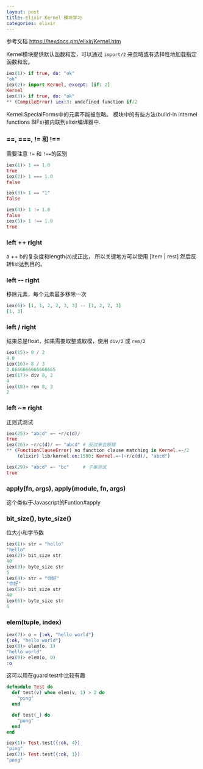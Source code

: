 ```yaml
---
layout: post
title: Elixir Kernel 模块学习
categories: elixir
---
```



参考文档 https://hexdocs.pm/elixir/Kernel.htm


Kernel模块提供默认函数和宏，可以通过 `import/2` 来忽略或有选择性地加载指定函数和宏。


```elixir
iex(1)> if true, do: "ok"
"ok"
iex(2)> import Kernel, except: [if: 2]
Kernel
iex(3)> if true, do: "ok"
** (CompileError) iex:3: undefined function if/2
```

Kernel.SpecialForms中的元素不能被忽略。 模块中的有些方法(build-in internel functions BIFs)被内联到elixir编译器中.


### ==, ===, != 和 !==

需要注意 `!=` 和 `!==`的区别

```elixir
iex(1)> 1 == 1.0
true
iex(2)> 1 === 1.0
false

iex(3)> 1 == "1"
false

iex(4)> 1 != 1.0
false
iex(5)> 1 !== 1.0
true
```


### left ++ right

a ++ b的复杂度和length(a)成正比， 所以关键地方可以使用 [item | rest] 然后反转list达到目的。


### left -- right

移除元素，每个元素最多移除一次

```elixir
iex(6)> [1, 1, 2, 2, 3, 3] -- [1, 2, 2, 3]
[1, 3]
```

### left / right

结果总是float，如果需要取整或取模，使用 `div/2` 或 `rem/2`

```elixir
iex(15)> 8 / 2
4.0
iex(16)> 8 / 3
2.6666666666666665
iex(17)> div 8, 2
4
iex(18)> rem 8, 3
2
```

### left ~= right

正则式测试

```elixir
iex(25)> "abcd" =~ ~r/c(d)/
true
iex(26)> ~r/c(d)/ =~ "abcd" # 反过来会报错
** (FunctionClauseError) no function clause matching in Kernel.=~/2
    (elixir) lib/kernel.ex:1580: Kernel.=~(~r/c(d)/, "abcd")

iex(29)> "abcd" =~ "bc"     # 子串测试
true
```

### apply(fn, args), apply(module, fn, args)

这个类似于Javascript的Funtion#apply


### bit_size(), byte_size()

位大小和字节数

```elixir
iex(1)> str = "hello"
"hello"
iex(2)> bit_size str
40
iex(3)> byte_size str
5
iex(4)> str = "你好"
"你好"
iex(5)> bit_size str
48
iex(6)> byte_size str
6
```

### elem(tuple, index)


```elixir
iex(7)> o = {:ok, "hello world"}
{:ok, "hello world"}
iex(8)> elem(o, 1)
"hello world"
iex(9)> elem(o, 0)
:o
```

这可以用在guard test中比较有趣

```elixir
defmodule Test do
  def test(v) when elem(v, 1) > 2 do
    "ping"
  end

  def test(_) do
    "pong"
  end
end
```

```elixir
iex(1)> Test.test({:ok, 4})
"ping"
iex(2)> Test.test({:ok, 1})
"pong"
```



